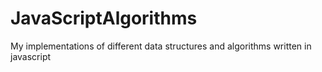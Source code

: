# JavaScriptAlgorithms
My implementations of different data structures and algorithms written in javascript
